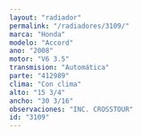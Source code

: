 ```yaml
---
layout: "radiador"
permalink: "/radiadores/3109/"
marca: "Honda"
modelo: "Accord"
ano: "2008"
motor: "V6 3.5"
transmision: "Automática"
parte: "412989"
clima: "Con clima"
alto: "15 3/4"
ancho: "30 3/16"
observaciones: "INC. CROSSTOUR"
id: "3109"
---
```


